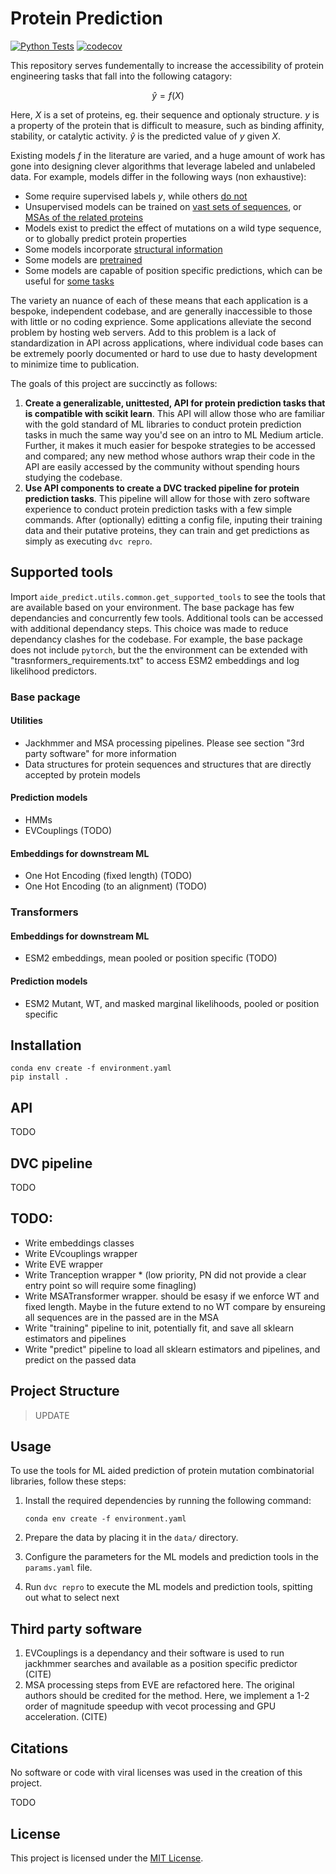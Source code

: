 # Protein Prediction 
[![Python Tests](https://github.com/EvanKomp/aide_predict/actions/workflows/ci-tests.yml/badge.svg)](https://github.com/EvanKomp/aide_predict/actions/workflows/ci-tests.yml)
[![codecov](https://codecov.io/gh/EvanKomp/aide_predict/branch/main/graph/badge.svg)](https://codecov.io/gh/EvanKomp/aide_predict)

This repository serves fundementally to increase the accessibility of protein engineering tasks that fall into the following catagory:

$$\hat{y}=f(X)$$

Here, $X$ is a set of proteins, eg. their sequence and optionaly structure. $y$ is a property of the protein that is difficult to measure, such as binding affinity, stability, or catalytic activity. $\hat{y}$ is the predicted value of $y$ given $X$.

Existing models $f$ in the literature are varied, and a huge amount of work has gone into designing clever algorithms that leverage labeled and unlabeled data. For example, models differ in the following ways (non exhaustive):
- Some require supervised labels $y$, while others [do not](https://www.nature.com/articles/s41587-021-01146-5)
- Unsupervised models can be trained on [vast sets of sequences](https://ieeexplore.ieee.org/document/9477085), or [MSAs of the related proteins](https://www.nature.com/articles/s41592-018-0138-4)
- Models exist to predict the effect of mutations on a wild type sequence, or to globally predict protein properties
- Some models incorporate [structural information](https://www.biorxiv.org/content/10.1101/2024.07.01.600583v1)
- Some models are [pretrained](http://biorxiv.org/lookup/doi/10.1101/2021.07.09.450648)
- Some models are capable of position specific predictions, which can be useful for [some tasks](https://journals.plos.org/ploscompbiol/article?id=10.1371/journal.pcbi.1009853) 

The variety an nuance of each of these means that each application is a bespoke, independent codebase, and are generally inaccessible to those with little or no coding exprience. Some applications alleviate the second problem by hosting web servers. Add to this problem is a lack of standardization in API across applications, where individual code bases can be extremely poorly documented or hard to use due to hasty development to minimize time to publication.

The goals of this project are succinctly as follows:
1. __Create a generalizable, unittested, API for protein prediction tasks that is compatible with scikit learn__. This API will allow those who are familiar with the gold standard of ML libraries to conduct protein prediction tasks in much the same way you'd see on an intro to ML Medium article. Further, it makes it much easier for bespoke strategies to be accessed and compared; any new method whose authors wrap their code in the API are easily accessed by the community without spending hours studying the codebase.
2. __Use API components to create a DVC tracked pipeline for protein prediction tasks__. This pipeline will allow for those with zero software experience to conduct protein prediction tasks with a few simple commands. After (optionally) editting a config file, inputing their training data and their putative proteins, they can train and get predictions as simply as executing `dvc repro`.

## Supported tools
Import `aide_predict.utils.common.get_supported_tools` to see the tools that are available based on your environment.
The base package has few dependancies and concurrently few tools. Additional tools can be accessed with additional
dependancy steps. This choice was made to reduce dependancy clashes for the codebase. For example, the base
package does not include `pytorch`, but the the environment can be extended with "trasnformers_requirements.txt" to access
ESM2 embeddings and log likelihood predictors.

### Base package
#### Utilities
- Jackhmmer and MSA processing pipelines. Please see section "3rd party software" for more information
- Data structures for protein sequences and structures that are directly accepted by protein models

#### Prediction models
- HMMs
- EVCouplings (TODO)
#### Embeddings for downstream ML
- One Hot Encoding (fixed length) (TODO)
- One Hot Encoding (to an alignment) (TODO)

### Transformers
#### Embeddings for downstream ML
- ESM2 embeddings, mean pooled or position specific (TODO)
#### Prediction models
- ESM2 Mutant, WT, and masked marginal likelihoods, pooled or position specific

## Installation
```
conda env create -f environment.yaml
pip install .
```

## API

TODO

## DVC pipeline

TODO

## TODO:
- Write embeddings classes
- Write EVcouplings wrapper
- Write EVE wrapper
- Write Tranception wrapper * (low priority, PN did not provide a clear entry point so will require some finagling)
- Write MSATransformer wrapper. should be esasy if we enforce WT and fixed length. Maybe in the future extend to no WT compare by ensureing all sequences are in the passed are in the MSA
- Write "training" pipeline to init, potentially fit, and save all sklearn estimators and pipelines
- Write "predict" pipeline to load all sklearn estimators and pipelines, and predict on the passed data

## Project Structure

> UPDATE


## Usage

To use the tools for ML aided prediction of protein mutation combinatorial libraries, follow these steps:

1. Install the required dependencies by running the following command:

   ```
   conda env create -f environment.yaml
   ```

2. Prepare the data by placing it in the `data/` directory.

3. Configure the parameters for the ML models and prediction tools in the `params.yaml` file.

4. Run `dvc repro` to execute the ML models and prediction tools, spitting out what to select next


## Third party software

1. EVCouplings is a dependancy and their software is used to run jackhmmer searches and available as a position specific predictor (CITE)
2. MSA processing steps from EVE are refactored here. The original authors should be credited for the method. Here, we implement a 1-2 order of magnitude speedup with vecot processing and GPU acceleration. (CITE)

## Citations
No software or code with viral licenses was used in the creation of this project.

TODO

## License

This project is licensed under the [MIT License](LICENSE).
